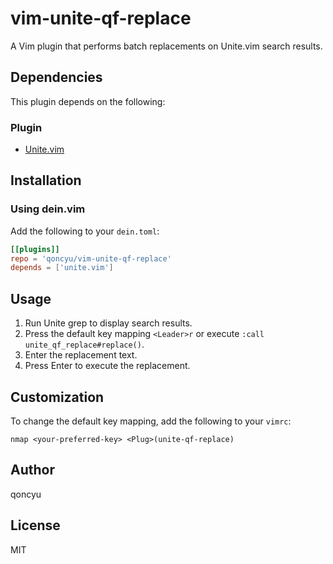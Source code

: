 # vim-unite-qf-replace

A Vim plugin that performs batch replacements on Unite.vim search results.

## Dependencies

This plugin depends on the following:

### Plugin
- [Unite.vim](https://github.com/Shougo/unite.vim)

## Installation

### Using dein.vim

Add the following to your `dein.toml`:

```toml
[[plugins]]
repo = 'qoncyu/vim-unite-qf-replace'
depends = ['unite.vim']
```

## Usage

1. Run Unite grep to display search results.
2. Press the default key mapping `<Leader>r` or execute `:call unite_qf_replace#replace()`.
3. Enter the replacement text.
4. Press Enter to execute the replacement.

## Customization

To change the default key mapping, add the following to your `vimrc`:

```vim
nmap <your-preferred-key> <Plug>(unite-qf-replace)
```

## Author

qoncyu

## License

MIT
